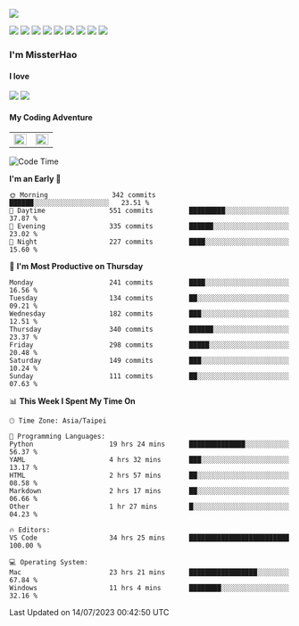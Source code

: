 ![](https://komarev.com/ghpvc/?username=MissterHao&color=ff69b4)

[![](https://img.shields.io/badge/Amazon%20AWS-%23232F3E?logo=amazon-aws&logoColor=white&style=for-the-badge)](https://aws.amazon.com/)
[![](https://img.shields.io/badge/Python-3776AB?style=for-the-badge&logo=python&logoColor=white)](https://www.djangoproject.com/)
[![](https://img.shields.io/badge/Django-092E20?style=for-the-badge&logo=django&logoColor=white)](https://www.python.org/)
[![](https://img.shields.io/badge/Rust-%23EB6400?style=for-the-badge&logo=rust&logoColor=white)](https://www.python.org/)
[![](https://img.shields.io/badge/Flask-23232F3E?style=for-the-badge&logo=flask&logoColor=white)](https://flask.palletsprojects.com/en/2.1.x/)
[![](https://img.shields.io/badge/go-%2300ADD8.svg?&style=for-the-badge&logo=go&logoColor=white)](https://golang.org/)
[![](https://img.shields.io/badge/javascript-%23F7DF1E.svg?&style=for-the-badge&logo=javascript&logoColor=black)](https://www.javascript.com/)
[![](https://img.shields.io/badge/mysql-%234479A1.svg?&style=for-the-badge&logo=mysql&logoColor=white)](https://www.mysql.com/)
[![](https://img.shields.io/badge/docker-%232496ED.svg?&style=for-the-badge&logo=docker&logoColor=white)](https://www.docker.com/)

### I'm MissterHao

#### I love  
![](https://img.shields.io/badge/Netflix-E50914?style=for-the-badge&logo=netflix&logoColor=white)
![](https://img.shields.io/badge/YouTube-FF0000?style=for-the-badge&logo=youtube&logoColor=white)

#### My Coding Adventure
<!-- Readme stats -->
<!-- https://github.com/anuraghazra/github-readme-stats -->
<table>
<tr>
    <td valign="top" width="50%">
    <img src="https://github-readme-stats.vercel.app/api?username=MissterHao&hide_border=true&show_icons=true&locale=en" align="left" style="width: 100%" />
    </td>
    <td valign="top" width="50%">
    <img src="https://github-readme-stats.vercel.app/api/top-langs?username=MissterHao&hide_border=true&show_icons=true&locale=en&layout=compact" align="left" style="width: 100%" />
    </td>
</tr>
</table>  


<!--START_SECTION:waka-->
![Code Time](http://img.shields.io/badge/Code%20Time-789%20hrs%2023%20mins-blue)

**I'm an Early 🐤** 

```text
🌞 Morning                342 commits         ██████░░░░░░░░░░░░░░░░░░░   23.51 % 
🌆 Daytime                551 commits         █████████░░░░░░░░░░░░░░░░   37.87 % 
🌃 Evening                335 commits         ██████░░░░░░░░░░░░░░░░░░░   23.02 % 
🌙 Night                  227 commits         ████░░░░░░░░░░░░░░░░░░░░░   15.60 % 
```
📅 **I'm Most Productive on Thursday** 

```text
Monday                   241 commits         ████░░░░░░░░░░░░░░░░░░░░░   16.56 % 
Tuesday                  134 commits         ██░░░░░░░░░░░░░░░░░░░░░░░   09.21 % 
Wednesday                182 commits         ███░░░░░░░░░░░░░░░░░░░░░░   12.51 % 
Thursday                 340 commits         ██████░░░░░░░░░░░░░░░░░░░   23.37 % 
Friday                   298 commits         █████░░░░░░░░░░░░░░░░░░░░   20.48 % 
Saturday                 149 commits         ███░░░░░░░░░░░░░░░░░░░░░░   10.24 % 
Sunday                   111 commits         ██░░░░░░░░░░░░░░░░░░░░░░░   07.63 % 
```


📊 **This Week I Spent My Time On** 

```text
🕑︎ Time Zone: Asia/Taipei

💬 Programming Languages: 
Python                   19 hrs 24 mins      ██████████████░░░░░░░░░░░   56.37 % 
YAML                     4 hrs 32 mins       ███░░░░░░░░░░░░░░░░░░░░░░   13.17 % 
HTML                     2 hrs 57 mins       ██░░░░░░░░░░░░░░░░░░░░░░░   08.58 % 
Markdown                 2 hrs 17 mins       ██░░░░░░░░░░░░░░░░░░░░░░░   06.66 % 
Other                    1 hr 27 mins        █░░░░░░░░░░░░░░░░░░░░░░░░   04.23 % 

🔥 Editors: 
VS Code                  34 hrs 25 mins      █████████████████████████   100.00 % 

💻 Operating System: 
Mac                      23 hrs 21 mins      █████████████████░░░░░░░░   67.84 % 
Windows                  11 hrs 4 mins       ████████░░░░░░░░░░░░░░░░░   32.16 % 
```


 Last Updated on 14/07/2023 00:42:50 UTC
<!--END_SECTION:waka-->

<!--
**MissterHao/MissterHao** is a ✨ _special_ ✨ repository because its `README.md` (this file) appears on your GitHub profile.

Here are some ideas to get you started:

- 🔭 I’m currently working on ...
- 🌱 I’m currently learning ...
- 👯 I’m looking to collaborate on ...
- 🤔 I’m looking for help with ...
- 💬 Ask me about ...
- 📫 How to reach me: ...
- 😄 Pronouns: ...
- ⚡ Fun fact: ...
-->
